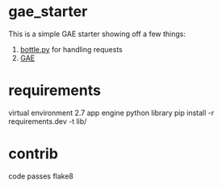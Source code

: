gae_starter
===========

This is a simple GAE starter showing off a few things:

1. [bottle.py](http://bottlepy.org/) for handling requests
2. [GAE](https://developers.google.com/appengine/)

requirements
============
virtual environment 2.7
app engine python library
pip install -r requirements.dev -t lib/

contrib
=======
code passes flake8
